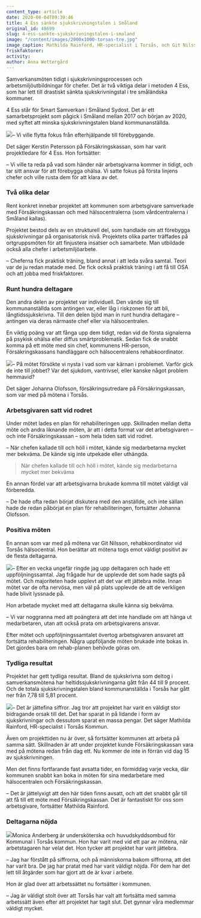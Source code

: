 ```yaml
---
content_type: article
date: 2020-08-04T09:39:46
title: 4 Ess sänkte sjukskrivningstalen i Småland
original_id: 48699
slug: 4-ess-sankte-sjukskrivningstalen-i-smaland
image: "/content/images/2000x1000-torsas-tre.jpg"
image_caption: Mathilda Rainford, HR-specialist i Torsås, och Git Nilsson, rehabkoordinator vid hälsocentralen, var aktiva i projektet 4 Ess. De är överens om att projektet har bidragit stort till de minskade sjukskrivningstalen.
friskfaktorer:
activity:
author: Anna Wettergård
---
```


Samverkansmöten tidigt i sjukskrivningsprocessen och arbetsmiljöutbildningar för chefer. Det är två viktiga delar i metoden 4 Ess, som har lett till drastiskt sänkta sjukskrivningstal i tre småländska kommuner.

4 Ess står för Smart Samverkan i Småland Sydost. Det är ett samarbetsprojekt som pågick i Småland mellan 2017 och början av 2020, med syftet att minska sjukskrivningstalen bland kommunanställda.

[![](https://www.suntarbetsliv.se/wp-content/uploads/2020/06/200x220-kerstin-petersson.jpg)](https://www.suntarbetsliv.se/wp-content/uploads/2020/06/200x220-kerstin-petersson.jpg)– Vi ville flytta fokus från efterhjälpande till förebyggande.

Det säger Kerstin Petersson på Försäkringskassan, som har varit projektledare för 4 Ess. Hon fortsätter:

– Vi ville ta reda på vad som händer när arbetsgivarna kommer in tidigt, och tar sitt ansvar för att förebygga ohälsa. Vi satte fokus på första linjens chefer och ville rusta dem för att klara av det.

### Två olika delar

Rent konkret innebar projektet att kommunen som arbetsgivare samverkade med Försäkringskassan och med hälsocentralerna (som vårdcentralerna i Småland kallas).

Projektet bestod dels av en strukturell del, som handlade om att förebygga sjukskrivningar på organisatorisk nivå. Projektets olika parter träffades på ortgruppsmöten för att finjustera insatser och samarbete. Man utbildade också alla chefer i arbetsmiljöarbete.

– Cheferna fick praktisk träning, bland annat i att leda svåra samtal. Teori var de ju redan matade med. De fick också praktisk träning i att få till OSA och att jobba med friskfaktorer.

### Runt hundra deltagare

Den andra delen av projektet var individuell. Den vände sig till kommunanställda som antingen var, eller låg i riskzonen för att bli, långtidssjukskrivna. Till den delen bjöd man in runt hundra deltagare ­­– antingen via deras närmaste chef eller via hälsocentralen.

En viktig poäng var att fånga upp dem tidigt, redan vid de första signalerna på psykisk ohälsa eller diffus smärtproblematik. Sedan fick de snabbt komma på ett möte med sin chef, kommunens HR-person, Försäkringskassans handläggare och hälsocentralens rehabkoordinator.

[![](https://www.suntarbetsliv.se/wp-content/uploads/2020/06/200x220-johanna-olofsson.jpg)](https://www.suntarbetsliv.se/wp-content/uploads/2020/06/200x220-johanna-olofsson.jpg)– På mötet försökte vi nysta i vad som var kärnan i problemet. Varför gick de inte till jobbet? Var det sjukdom, vantrivsel, eller kanske något problem hemmavid?

Det säger Johanna Olofsson, försäkringsutredare på Försäkringskassan, som var med på mötena i Torsås.

### Arbetsgivaren satt vid rodret

Under mötet lades en plan för rehabiliteringen upp. Skillnaden mellan detta möte och andra liknande möten, är att i detta format var det arbetsgivaren – och inte Försäkringskassan – som hela tiden satt vid rodret.

– När chefen kallade till och höll i mötet, kände sig medarbetarna mycket mer bekväma. De kände sig inte utpekade eller uthängda.

> När chefen kallade till och höll i mötet, kände sig medarbetarna mycket mer bekväma

En annan fördel var att arbetsgivarna brukade komma till mötet väldigt väl förberedda.

– De hade ofta redan börjat diskutera med den anställde, och inte sällan hade de redan påbörjat en plan för rehabiliteringen, fortsätter Johanna Olofsson.

### Positiva möten

En annan som var med på mötena var Git Nilsson, rehabkoordinator vid Torsås hälsocentral. Hon berättar att mötena togs emot väldigt positivt av de flesta deltagarna.

[![](https://www.suntarbetsliv.se/wp-content/uploads/2020/06/200x220-git-nilsson-2.jpg)](https://www.suntarbetsliv.se/wp-content/uploads/2020/06/200x220-git-nilsson-2.jpg)– Efter en vecka ungefär ringde jag upp deltagaren och hade ett uppföljningssamtal. Jag frågade hur de upplevde det som hade sagts på mötet. Och majoriteten hade upplevt att det var ett jättebra möte. Innan mötet var de ofta nervösa, men väl på plats upplevde de att de verkligen hade blivit lyssnade på.

Hon arbetade mycket med att deltagarna skulle känna sig bekväma.

– Vi var noggranna med att poängtera att det inte handlade om att hänga ut medarbetaren, utan att också prata om arbetsgivarens ansvar.

Efter mötet och uppföljningssamtalet övertog arbetsgivaren ansvaret att fortsätta rehabiliteringen. Några uppföljande möten brukade inte bokas in. Det gjordes bara om rehab-planen behövde göras om.

### Tydliga resultat

Projektet har gett tydliga resultat. Bland de sjukskrivna som deltog i samverkansmötena har heltidssjukskrivningarna gått från 44 till 9 procent. Och de totala sjukskrivningstalen bland kommunanställda i Torsås har gått ner från 7,78 till 5,81 procent.

[![](https://www.suntarbetsliv.se/wp-content/uploads/2020/06/200x220-mathilda-rainford.jpg)](https://www.suntarbetsliv.se/wp-content/uploads/2020/06/200x220-mathilda-rainford.jpg)– Det är jättefina siffror. Jag tror att projektet har varit en väldigt stor bidragande orsak till det. Det har sparat in på lidande i form av sjukskrivningar och dessutom sparat en massa pengar. Det säger Mathilda Rainford, HR-specialist i Torsås Kommun.

Även om projekttiden nu är över, så fortsätter kommunen att arbeta på samma sätt. Skillnaden är att under projektet kunde Försäkringskassan vara med på mötena redan från dag ett. Nu kommer de inte in förrän vid dag 15 av sjukskrivningen.

Men det finns fortfarande fast avsatta tider, en förmiddag varje vecka, där kommunen snabbt kan boka in möten för sina medarbetare med hälsocentralen och Försäkringskassan.

– Det är jättelyxigt att den här tiden finns avsatt, och att det snabbt går till att få till ett möte med Försäkringskassan. Det är fantastiskt för oss som arbetsgivare, fortsätter Mathilda Rainford.

### Deltagarna nöjda

[![](https://www.suntarbetsliv.se/wp-content/uploads/2020/06/200x220-monica-anderberg.jpg)](https://www.suntarbetsliv.se/wp-content/uploads/2020/06/200x220-monica-anderberg.jpg)Monica Anderberg är undersköterska och huvudskyddsombud för Kommunal i Torsås kommun. Hon har varit med vid ett par av mötena, när arbetstagaren har velat det. Hon tycker att projektet har varit jättebra.

– Jag har förstått på siffrorna, och på människorna bakom siffrorna, att det har varit bra. De jag har pratat med har varit väldigt nöjda. För dem har det lett till åtgärder som har gjort att de är kvar i arbete.

Hon är glad över att arbetssättet nu fortsätter i kommunen.

– Jag är väldigt stolt över att Torsås har valt att fortsätta med samma arbetssätt även efter att projektet har tagit slut. Det gynnar våra medlemmar väldigt mycket.
